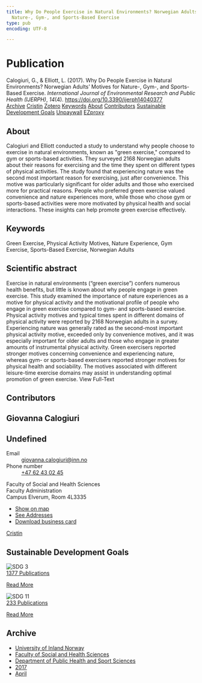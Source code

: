 ```yaml
---
title: Why Do People Exercise in Natural Environments? Norwegian Adults’ Motives for
  Nature-, Gym-, and Sports-Based Exercise
type: pub
encoding: UTF-8

---
```

<h1>Publication</h1>
<article id="csl-bib-container-WKN3DTTW" class="csl-bib-container">
  <div class="csl-bib-body"> <div class="csl-entry">Calogiuri, G., &#38; Elliott, L. (2017). Why Do People Exercise in Natural Environments? Norwegian Adults’ Motives for Nature-, Gym-, and Sports-Based Exercise. <i>International Journal of Environmental Research and Public Health (IJERPH)</i>, <i>14</i>(4). <a href="https://doi.org/10.3390/ijerph14040377">https://doi.org/10.3390/ijerph14040377</a></div> </div>
  <div class="csl-bib-buttons">
    <a href="#taxonomy-article-WKN3DTTW" alt="archive" class="csl-bib-button">Archive</a>
    <a href="https://app.cristin.no/results/show.jsf?id=1464988" alt="Cristin" class="csl-bib-button">Cristin</a>
    <a href="http://zotero.org/groups/5881554/items/WKN3DTTW" alt="Zotero" class="csl-bib-button">Zotero</a>
    <a href="#keywords-article-WKN3DTTW" alt="keywords" class="csl-bib-button">Keywords</a>
    <a href="#about-article-WKN3DTTW" alt="about_pub" class="csl-bib-button">About</a>
    <a href="#contributors-article-WKN3DTTW" alt="contributors" class="csl-bib-button">Contributors</a>
    <a href="#sdg-article-WKN3DTTW" alt="sdg" class="csl-bib-button">Sustainable Development Goals</a>
    <a href="https://www.mdpi.com/1660-4601/14/4/377/pdf?version=1491311692" alt="Unpaywall" class="csl-bib-button">Unpaywall</a>
    <a href="https://www.mdpi.com/1660-4601/14/4/377/pdf?version=1491311692" alt="EZproxy" class="csl-bib-button">EZproxy</a>
  </div>
  <div id="csl-bib-meta-container-WKN3DTTW"></div>
</article>
<div id="csl-bib-meta-WKN3DTTW" class="csl-bib-meta">
  <article id="about-article-WKN3DTTW" class="about_pub-article">
    <h1>About</h1>
    Calogiuri and Elliott conducted a study to understand why people choose to exercise in natural environments, known as "green exercise," compared to gym or sports-based activities. They surveyed 2168 Norwegian adults about their reasons for exercising and the time they spent on different types of physical activities. The study found that experiencing nature was the second most important reason for exercising, just after convenience. This motive was particularly significant for older adults and those who exercised more for practical reasons. People who preferred green exercise valued convenience and nature experiences more, while those who chose gym or sports-based activities were more motivated by physical health and social interactions. These insights can help promote green exercise effectively.
  </article>
  <article id="keywords-article-WKN3DTTW" class="keywords-article">
    <h1>Keywords</h1>
    Green Exercise, Physical Activity Motives, Nature Experience, Gym Exercise, Sports-Based Exercise, Norwegian Adults
  </article>
  <article id="abstract-article-WKN3DTTW" class="abstract-article">
    <h1>Scientific abstract</h1>
    Exercise in natural environments (“green exercise”) confers numerous health benefits, but little is known about why people engage in green exercise. This study examined the importance of nature experiences as a motive for physical activity and the motivational profile of people who engage in green exercise compared to gym- and sports-based exercise. Physical activity motives and typical times spent in different domains of physical activity were reported by 2168 Norwegian adults in a survey. Experiencing nature was generally rated as the second-most important physical activity motive, exceeded only by convenience motives, and it was especially important for older adults and those who engage in greater amounts of instrumental physical activity. Green exercisers reported stronger motives concerning convenience and experiencing nature, whereas gym- or sports-based exercisers reported stronger motives for physical health and sociability. The motives associated with different leisure-time exercise domains may assist in understanding optimal promotion of green exercise. View Full-Text
  </article>
  <article id="contributors-article-WKN3DTTW" class="contributors-article">
    <h1>Contributors</h1>
    <div class="personas"> <div class="vrtx-hinn-person-card"> <div class="photo"> <i class="lar la-user-circle missing-person"></i> </div> <div class="info"> <hgroup><h1>Giovanna Calogiuri</h1> <h2>Undefined</h2> </hgroup><dl> <dt>Email</dt> <dd> <a href="mailto:giovanna.calogiuri@inn.no">giovanna.calogiuri@inn.no</a> </dd> <dt>Phone number</dt> <dd><a href="tel:+4762430245"> +47 62 43 02 45 </a></dd> </dl> <p> Faculty of Social and Health Sciences<br> Faculty Administration<br> Campus Elverum, Room 4L3335 </p> <ul class="vrtx-hinn-links"> <li><a href="https://www.google.com/maps?q=60.88177,11.53669">Show on map</a></li> <li><a href="https://www.inn.no/english/find-an-employee/giovanna-calogiuri.html#vrtx-hinn-addresses">See Addresses</a></li> <li><a href="https://www.inn.no/english/find-an-employee/giovanna-calogiuri.html?vrtx=vcf">Download business card</a></li> </ul> </div> </div> <a href="https://app.cristin.no/persons/show.jsf?id=358086" alt="Cristin URL" class="personas-cristin">Cristin</a> </div>
  </article>
  <article id="sdg-article-WKN3DTTW" class="sdg-article">
    <h1>Sustainable Development Goals</h1>
    <div class="sdg-container"><div id="sdg3" class="sdg">
        <img src="{{< params subfolder >}}images/sdg/sdg03_en.png" class="image" alt="SDG 3">
        <div class="sdg-overlay">
          <a href="{{< params subfolder >}}en/archive/?sdg=3#archive" class="sdg-publication-count"><span>1377</span> Publications</a>
          <p><a href="https://sdgs.un.org/goals/goal3" class="sdg-read-more">Read More</a></p>
        </div>
      </div> <div id="sdg11" class="sdg">
        <img src="{{< params subfolder >}}images/sdg/sdg11_en.png" class="image" alt="SDG 11">
        <div class="sdg-overlay">
          <a href="{{< params subfolder >}}en/archive/?sdg=11#archive" class="sdg-publication-count"><span>233</span> Publications</a>
          <p><a href="https://sdgs.un.org/goals/goal11" class="sdg-read-more">Read More</a></p>
        </div>
      </div></div>
  </article>
  <article id="taxonomy-article-WKN3DTTW" class="taxonomy-article">
    <h1>Archive</h1>
    <ul>
      <li><a href="{{< params subfolder >}}en/archive/?key=3DCRN523">University of Inland Norway</a></li>
      <li><a href="{{< params subfolder >}}en/archive/?key=IDKFS3MX">Faculty of Social and Health Sciences</a></li>
      <li><a href="{{< params subfolder >}}en/archive/?key=FJXE3Z8X">Department of Public Health and Sport Sciences</a></li>
      <li><a href="{{< params subfolder >}}en/archive/?key=Y3QE4BPW">2017</a></li>
      <li><a href="{{< params subfolder >}}en/archive/?key=JEU2R2BJ">April</a></li>
    </ul>
  </article>
</div>
